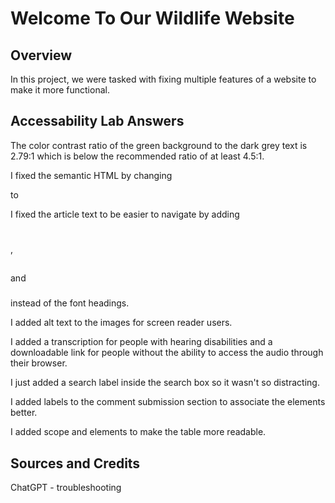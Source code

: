 # Welcome To Our Wildlife Website

## Overview

In this project, we were tasked with fixing multiple features of a website to make it more functional.

## Accessability Lab Answers

The color contrast ratio of the green background to the dark grey text is 2.79:1 which is below the recommended ratio of at least 4.5:1. 

I fixed the semantic HTML by changing <div class="nav"></div> to <nav class="nav"></nav>

I fixed the article text to be easier to navigate by adding <h1></h1>, <h2></h2> and <h3></h3> instead of the font headings.

I added alt text to the images for screen reader users.

I added a transcription for people with hearing disabilities and a downloadable link for people without the ability to access the audio through their browser.

I just added a search label inside the search box so it wasn't so distracting.

I added labels to the comment submission section to associate the elements better.

I added scope and <th> elements to make the table more readable. 

## Sources and Credits

ChatGPT - troubleshooting
